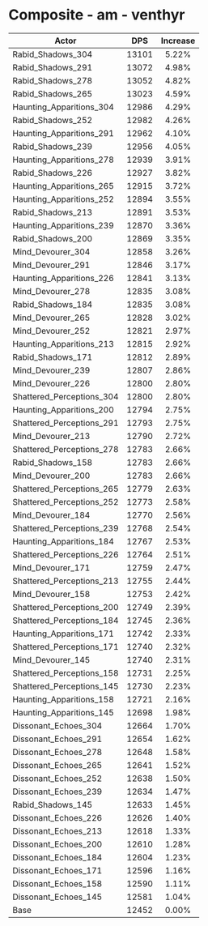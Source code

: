 # Composite - am - venthyr
| Actor | DPS | Increase |
|---|:---:|:---:|
|Rabid_Shadows_304|13101|5.22%|
|Rabid_Shadows_291|13072|4.98%|
|Rabid_Shadows_278|13052|4.82%|
|Rabid_Shadows_265|13023|4.59%|
|Haunting_Apparitions_304|12986|4.29%|
|Rabid_Shadows_252|12982|4.26%|
|Haunting_Apparitions_291|12962|4.10%|
|Rabid_Shadows_239|12956|4.05%|
|Haunting_Apparitions_278|12939|3.91%|
|Rabid_Shadows_226|12927|3.82%|
|Haunting_Apparitions_265|12915|3.72%|
|Haunting_Apparitions_252|12894|3.55%|
|Rabid_Shadows_213|12891|3.53%|
|Haunting_Apparitions_239|12870|3.36%|
|Rabid_Shadows_200|12869|3.35%|
|Mind_Devourer_304|12858|3.26%|
|Mind_Devourer_291|12846|3.17%|
|Haunting_Apparitions_226|12841|3.13%|
|Mind_Devourer_278|12835|3.08%|
|Rabid_Shadows_184|12835|3.08%|
|Mind_Devourer_265|12828|3.02%|
|Mind_Devourer_252|12821|2.97%|
|Haunting_Apparitions_213|12815|2.92%|
|Rabid_Shadows_171|12812|2.89%|
|Mind_Devourer_239|12807|2.86%|
|Mind_Devourer_226|12800|2.80%|
|Shattered_Perceptions_304|12800|2.80%|
|Haunting_Apparitions_200|12794|2.75%|
|Shattered_Perceptions_291|12793|2.75%|
|Mind_Devourer_213|12790|2.72%|
|Shattered_Perceptions_278|12783|2.66%|
|Rabid_Shadows_158|12783|2.66%|
|Mind_Devourer_200|12783|2.66%|
|Shattered_Perceptions_265|12779|2.63%|
|Shattered_Perceptions_252|12773|2.58%|
|Mind_Devourer_184|12770|2.56%|
|Shattered_Perceptions_239|12768|2.54%|
|Haunting_Apparitions_184|12767|2.53%|
|Shattered_Perceptions_226|12764|2.51%|
|Mind_Devourer_171|12759|2.47%|
|Shattered_Perceptions_213|12755|2.44%|
|Mind_Devourer_158|12753|2.42%|
|Shattered_Perceptions_200|12749|2.39%|
|Shattered_Perceptions_184|12745|2.36%|
|Haunting_Apparitions_171|12742|2.33%|
|Shattered_Perceptions_171|12740|2.32%|
|Mind_Devourer_145|12740|2.31%|
|Shattered_Perceptions_158|12731|2.25%|
|Shattered_Perceptions_145|12730|2.23%|
|Haunting_Apparitions_158|12721|2.16%|
|Haunting_Apparitions_145|12698|1.98%|
|Dissonant_Echoes_304|12664|1.70%|
|Dissonant_Echoes_291|12654|1.62%|
|Dissonant_Echoes_278|12648|1.58%|
|Dissonant_Echoes_265|12641|1.52%|
|Dissonant_Echoes_252|12638|1.50%|
|Dissonant_Echoes_239|12634|1.47%|
|Rabid_Shadows_145|12633|1.45%|
|Dissonant_Echoes_226|12626|1.40%|
|Dissonant_Echoes_213|12618|1.33%|
|Dissonant_Echoes_200|12610|1.28%|
|Dissonant_Echoes_184|12604|1.23%|
|Dissonant_Echoes_171|12596|1.16%|
|Dissonant_Echoes_158|12590|1.11%|
|Dissonant_Echoes_145|12581|1.04%|
|Base|12452|0.00%|
